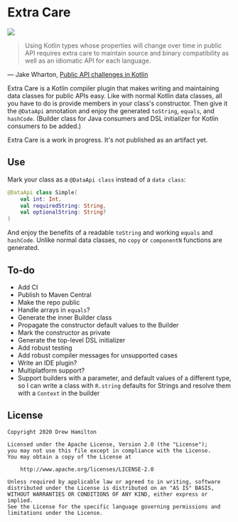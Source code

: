 # Extra Care
![](https://github.com/drewhamilton/ExtraCare/workflows/CI/badge.svg?branch=master)

> Using Kotlin types whose properties will change over time in public API requires extra care to
> maintain source and binary compatibility as well as an idiomatic API for each language.

— Jake Wharton,
  [Public API challenges in Kotlin](https://jakewharton.com/public-api-challenges-in-kotlin/)

Extra Care is a Kotlin compiler plugin that makes writing and maintaining data classes for public
APIs easy. Like with normal Kotlin data classes, all you have to do is provide members in your
class's constructor. Then give it the `@DataApi` annotation and enjoy the generated `toString`,
`equals`, and `hashCode`. (Builder class for Java consumers and DSL initializer for Kotlin consumers
to be added.)

Extra Care is a work in progress. It's not published as an artifact yet.

## Use
Mark your class as a `@DataApi class` instead of a `data class`:
```kotlin
@DataApi class Simple(
    val int: Int,
    val requiredString: String,
    val optionalString: String?
)
```

And enjoy the benefits of a readable `toString` and working `equals` and `hashCode`. Unlike normal
data classes, no `copy` or `componentN` functions are generated.

## To-do
* Add CI
* Publish to Maven Central
* Make the repo public
* Handle arrays in `equals`?
* Generate the inner Builder class
* Propagate the constructor default values to the Builder 
* Mark the constructor as private
* Generate the top-level DSL initializer
* Add robust testing
* Add robust compiler messages for unsupported cases
* Write an IDE plugin?
* Multiplatform support?
* Support builders with a parameter, and default values of a different type, so I can write a class
  with `R.string` defaults for Strings and resolve them with a `Context` in the builder

## License
```
Copyright 2020 Drew Hamilton

Licensed under the Apache License, Version 2.0 (the "License");
you may not use this file except in compliance with the License.
You may obtain a copy of the License at

    http://www.apache.org/licenses/LICENSE-2.0

Unless required by applicable law or agreed to in writing, software
distributed under the License is distributed on an "AS IS" BASIS,
WITHOUT WARRANTIES OR CONDITIONS OF ANY KIND, either express or implied.
See the License for the specific language governing permissions and
limitations under the License.
```

